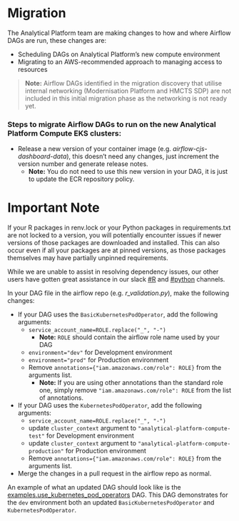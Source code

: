 # Migration

The Analytical Platform team are making changes to how and where Airflow DAGs are run, these changes are:

-   Scheduling DAGs on Analytical Platform’s new compute environment
-   Migrating to an AWS-recommended approach to managing access to resources

>   **Note:** Airflow DAGs identified in the migration discovery that utilise internal networking (Modernisation Platform and HMCTS SDP) are not included in this initial migration phase as the networking is not ready yet.


### Steps to migrate Airflow DAGs to run on the new Analytical Platform Compute EKS clusters:

*   Release a new version of your container image (e.g. *airflow-cjs-dashboard-data*), this doesn’t need any changes, just increment the version number and generate release notes.  
    *  **Note:** You do not need to use this new version in your DAG, it is just to update the ECR repository policy.

# Important Note

If your R packages in renv.lock or your Python packages in requirements.txt are not locked to a version, you will potentially encounter issues if newer versions of those packages are downloaded and installed. This can also occur even if all your packages are at pinned versions, as those packages themselves may have partially unpinned requirements.

While we are unable to assist in resolving dependency issues, our other users have gotten great assistance in our slack [#R](https://moj.enterprise.slack.com/archives/C1PUCG719) and [#python](https://moj.enterprise.slack.com/archives/C1Q09V86S) channels.

 

In your DAG file in the airflow repo (e.g. *r_validation.py*), make the following changes:

-   If your DAG uses the `BasicKubernetesPodOperator`, add the following arguments:
    -   `service_account_name=ROLE.replace("_", "-")` 
        -   **Note:** `ROLE` should contain the airflow role name used by your DAG
    -   `environment="dev"` for Development environment 
    -   `environment="prod"` for Production environment
    -   Remove `annotations={"iam.amazonaws.com/role": ROLE}` from the arguments list. 
        -   **Note:** If you are using other annotations than the standard role one, simply remove `"iam.amazonaws.com/role": ROLE` from the list of annotations.
-   If your DAG uses the `KubernetesPodOperator`, add the following arguments:
    -   `service_account_name=ROLE.replace("_", "-")`
    -   update `cluster_context` argument to `"analytical-platform-compute-test"` for Development environment
    -   update `cluster_context` argument to `"analytical-platform-compute-production"` for Production environment
    -   Remove `annotations={"iam.amazonaws.com/role": ROLE}` from the arguments list.
-   Merge the changes in a pull request in the airflow repo as normal.

An example of what an updated DAG should look like is the [examples.use_kubernetes_pod_operators](https://github.com/moj-analytical-services/airflow/blob/main/environments/dev/dags/examples/use_kubernetes_pod_operators.py) DAG. This DAG demonstrates for the `dev` environment both an updated `BasicKubernetesPodOperator` and `KubernetesPodOperator`.